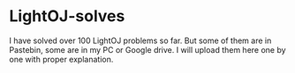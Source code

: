 # LightOJ-solves
I have solved over 100 LightOJ problems so far. But some of them are in Pastebin, some are in my PC or Google drive. I will upload them here one by one with proper explanation.
